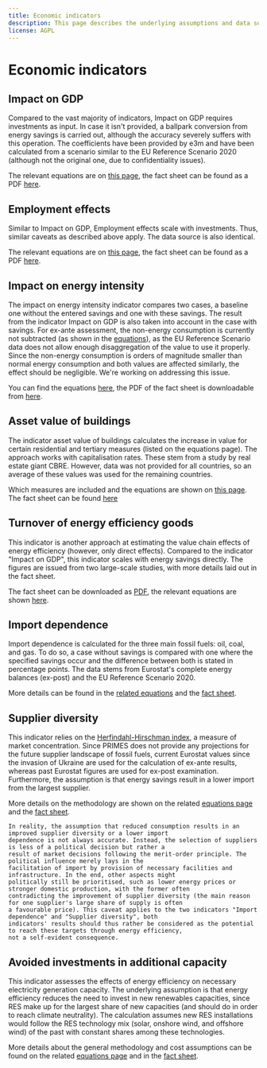 ```yaml
---
title: Economic indicators
description: This page describes the underlying assumptions and data sources for the economic indicators.
license: AGPL
---
```


<!--
© 2024, 2025 Fraunhofer-Gesellschaft e.V., München

SPDX-License-Identifier: AGPL-3.0-or-later
-->

Economic indicators
===

Impact on GDP
-

Compared to the vast majority of indicators, Impact on GDP requires investments as input. In case it isn't provided, a 
ballpark conversion from energy savings is carried out, although the accuracy severely suffers with this operation.
The coefficients have been provided by e3m and have been calculated from a scenario similar to the EU Reference Scenario
2020 (although not the original one, due to confidentiality issues).

The relevant equations are on [this page](./GDP.md), the fact sheet can be found as a PDF [here](https://micatool.eu/seed-micat-project-wAssets/docs/publications/factsheets/Economic-impact-Impact-on-GDP.pdf).

Employment effects
-

Similar to Impact on GDP, Employment effects scale with investments. Thus, similar caveats as described above apply. The
data source is also identical.

The relevant equations are on [this page](./employment_effects.md), the fact sheet can be found as a PDF [here](https://micatool.eu/seed-micat-project-wAssets/docs/publications/factsheets/Economic-impact-Employment-effects.pdf).

Impact on energy intensity
-

The impact on energy intensity indicator compares two cases, a baseline one without the entered savings and one with
these savings. The result from the indicator Impact on GDP is also taken into account in the case with savings.
For ex-ante assessment, the non-energy consumption is currently not subtracted (as shown in the [equations](./energy_intensity.md)), as the EU 
Reference Scenario data does not allow enough disaggregation of the value to use it properly. Since the non-energy 
consumption is orders of magnitude smaller than normal energy consumption and both values are affected similarly, 
the effect should be negligible. We're working on addressing this issue.

You can find the equations [here](./energy_intensity.md), the PDF of the fact sheet is downloadable from [here](https://micatool.eu/seed-micat-project-wAssets/docs/publications/factsheets/Economic-impact-Energy-Intensity.pdf).

Asset value of buildings
-

The indicator asset value of buildings calculates the increase in value for certain residential and tertiary measures
(listed on the equations page). The approach works with capitalisation rates. These stem from a study by real estate
giant CBRE. However, data was not provided for all countries, so an average of these values was used for the remaining
countries.

Which measures are included and the equations are shown on [this page](./asset_value.md). The fact sheet can be found [here](https://micatool.eu/seed-micat-project-wAssets/docs/publications/factsheets/Economic-impact-Impact-on-the-asset-value-of-commercial-buildings.pdf)

Turnover of energy efficiency goods
-

This indicator is another approach at estimating the value chain effects of energy efficiency (however, only direct 
effects). Compared to the indicator "Impact on GDP", this indicator scales with energy savings directly. The figures
are issued from two large-scale studies, with more details laid out in the fact sheet.

The fact sheet can be downloaded as [PDF](https://micatool.eu/seed-micat-project-wAssets/docs/publications/factsheets/Economic-impact-Turnover-of-energy-efficiency-goods.pdf), the relevant equations are shown 
[here](./turnover_of_EE_goods.md).

Import dependence
-

Import dependence is calculated for the three main fossil fuels: oil, coal, and gas. To do so, a case without savings is
compared with one where the specified savings occur and the difference between both is stated in percentage points. The 
data stems from Eurostat's complete energy balances (ex-post) and the EU Reference Scenario 2020.

More details can be found in the [related equations](./import_dependence.md) and the [fact sheet](https://micatool.eu/seed-micat-project-wAssets/docs/publications/factsheets/Economic-impact-Import-dependency.pdf).

Supplier diversity
-

This indicator relies on the [Herfindahl-Hirschman index](https://en.wikipedia.org/wiki/Herfindahl%E2%80%93Hirschman_index), 
a measure of market concentration. Since PRIMES does not provide any projections for the future supplier landscape of 
fossil fuels, current Eurostat values since the invasion of Ukraine are used for the calculation of ex-ante results, 
whereas past Eurostat figures are used for ex-post examination. Furthermore, the assumption is that energy savings
result in a lower import from the largest supplier.

More details on the methodology are shown on the related [equations page](./supplier_diversity.md) and the [fact sheet](https://micatool.eu/seed-micat-project-wAssets/docs/publications/factsheets/Economic-impacts-Aggregated-energy-security-supply-diversity.pdf).

```{note}
In reality, the assumption that reduced consumption results in an improved supplier diversity or a lower import 
dependence is not always accurate. Instead, the selection of suppliers is less of a political decision but rather a 
result of market decisions following the merit-order principle. The political influence merely lays in the 
facilitation of import by provision of necessary facilities and infrastructure. In the end, other aspects might 
politically still be prioritised, such as lower energy prices or stronger domestic production, with the former often 
contradicting the improvement of supplier diversity (the main reason for one supplier's large share of supply is often
a favourable price). This caveat applies to the two indicators "Import dependence" and "Supplier diversity", both 
indicators' results should thus rather be considered as the potential to reach these targets through energy efficiency, 
not a self-evident consequence.
```

Avoided investments in additional capacity
-

This indicator assesses the effects of energy efficiency on necessary electricity generation capacity. The underlying
assumption is that energy efficiency reduces the need to invest in new renewables capacities, since RES make up for the
largest share of new capacities (and should do in order to reach climate neutrality). The calculation assumes new RES
installations would follow the RES technology mix (solar, onshore wind, and offshore wind) of the past with constant 
shares among these technologies. 

More details about the general methodology and cost assumptions can be found on the related [equations page](./avoided_additional_capacity.md)
and in the [fact sheet](https://micatool.eu/seed-micat-project-wAssets/docs/publications/factsheets/Economic-impact-Avoided-additional-energy-generation-capacity.pdf).